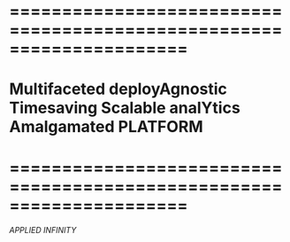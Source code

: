 # =====================================================================
# Multifaceted deployAgnostic Timesaving Scalable analYtics Amalgamated PLATFORM
# =====================================================================

###### *APPLIED INFINITY*
